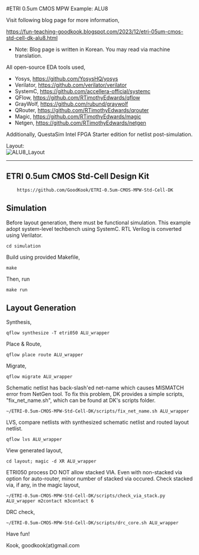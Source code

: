 #ETRI 0.5um CMOS MPW Example: ALU8

Visit following blog page for more information,

https://fun-teaching-goodkook.blogspot.com/2023/12/etri-05um-cmos-std-cell-dk-alu8.html

* Note: Blog page is written in Korean. You may read via machine translation.

All open-source EDA tools used,

* Yosys, https://github.com/YosysHQ/yosys
* Verilator, https://github.com/verilator/verilator
* SystemC, https://github.com/accellera-official/systemc
* QFlow, https://github.com/RTimothyEdwards/qflow
* GrayWolf, https://github.com/rubund/graywolf
* QRouter, https://github.com/RTimothyEdwards/qrouter
* Magic, https://github.com/RTimothyEdwards/magic
* Netgen, https://github.com/RTimothyEdwards/netgen

Additionally, QuestaSim Intel FPGA Starter edition for netlist post-simulation.

Layout:
</br>
![ALU8_Layout](https://github.com/GoodKook/ETRI-0.5u-CMOS-MPW-DK-Example--ALU8/assets/162967523/9fc123c3-eae6-47b3-91f7-3a6604200bea)

----------------------------

ETRI 0.5um CMOS Std-Cell Design Kit
-----------------------------------

        https://github.com/GoodKook/ETRI-0.5um-CMOS-MPW-Std-Cell-DK

Simulation
----------

Before layout generation, there must be functional simulation. This example adopt system-level techbench using SystemC. RTL Verilog is converted using Verilator.

    cd simulation

Build using provided Makefile,

    make

Then, run

    make run

Layout Generation
-----------------

Synthesis,

    qflow synthesize -T etri050 ALU_wrapper

Place & Route,

    qflow place route ALU_wrapper

Migrate,

    qflow migrate ALU_wrapper

Schematic netlist has back-slash'ed net-name which causes MISMATCH error from NetGen tool. To fix this problem, DK provides a simple scripts, "fix_net_name.sh", which can be found at DK's scripts folder.
 
    ~/ETRI-0.5um-CMOS-MPW-Std-Cell-DK/scripts/fix_net_name.sh ALU_wrapper

LVS, compare netlists with synthesized schematic netlist and routed layout netlist.

    qflow lvs ALU_wrapper

View generated layout,

    cd layout; magic -d XR ALU_wrapper

ETRI050 process DO NOT allow stacked VIA. Even with non-stacked via option for auto-router, minor number of stacked via occured. Check stacked via, if any, in the magic layout,

    ~/ETRI-0.5um-CMOS-MPW-Std-Cell-DK/scripts/check_via_stack.py ALU_wrapper m2contact m3contact 6

DRC check,

    ~/ETRI-0.5um-CMOS-MPW-Std-Cell-DK/scripts/drc_core.sh ALU_wrapper

Have fun!

Kook, goodkook(at)gmail.com

